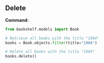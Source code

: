 ## Delete

**Command:**
```python
from bookshelf.models import Book

# Retrieve all books with the title "1984"
books = Book.objects.filter(title="1984")

# Delete all books with the title "1984"
books.delete()
